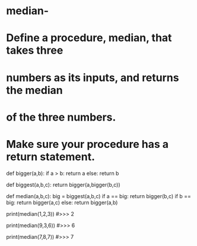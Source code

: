 # median-
# Define a procedure, median, that takes three
# numbers as its inputs, and returns the median
# of the three numbers.

# Make sure your procedure has a return statement.

def bigger(a,b):
    if a > b:
        return a
    else:
        return b

def biggest(a,b,c):
    return bigger(a,bigger(b,c))

def median(a,b,c):
    big = biggest(a,b,c)
    if a == big:
        return bigger(b,c)
    if b == big:
        return bigger(a,c)
    else:
        return bigger(a,b)

print(median(1,2,3))
#>>> 2

print(median(9,3,6))
#>>> 6

print(median(7,8,7))
#>>> 7
